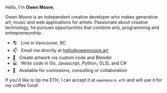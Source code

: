 Hello, I'm **Owen Moore**,

Owen Moore is an independent creative developer who makes generative art, music and web applications for artists. Passionate about creative technology, he pursues opportunities that combine arts, programming and entrepreneurship.

- 🌎 &nbsp; Live in Vancouver, BC
- 📫 &nbsp; Email me directly at hello@owenmoore.art
- 🎨 &nbsp; Create artwork via custom code and Blender
- 💻 &nbsp; Write code in Go, Javascript, Python, GLSL and C#
- 📅 &nbsp; Available for comissions, consulting or collaboration

If you'd like to tip me ETH, I can accept it at `owenmoore.eth` and will use it for my coffee fund!
